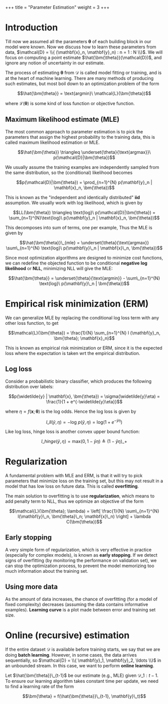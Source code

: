 +++
title = "Parameter Estimation"
weight = 3
+++

# Introduction

Till now we assumed all the parameters $\bm{\theta}$ of each building block in our model were known. Now we discuss how to learn these parameters from data, $\mathcal{D} = \\{ (\mathbf{x}_n, \mathbf{y}_n) : n = 1 : N \\}$. We will focus on computing a point estimate $\hat{\bm{\theta}}(\mathcal{D})$, and ignore any notion of uncertainty in our estimate.

The process of estimating $\bm{\theta}$ from $\mathcal{D}$ is called model fitting or training, and is at the heart of machine learning. There are many methods of producing such estimates, but most boil down to an optimization problem of the form

$$\hat{\bm{\theta}} = \text{argmin}\ \mathcal{L}(\bm{\theta})$$

where $\mathcal{L}(\bm{\theta})$ is some kind of loss function or objective function.

## Maximum likelihood estimate (MLE)

The most common approach to parameter estimation is to pick the parameters that assign the highest probability to the training data, this is called maximum likelihood estimation or MLE.

$$\hat{\bm{\theta}} \triangleq \underset{\theta}{\text{argmax}}\ p(\mathcal{D}|\bm{\theta})$$

We usually assume the training examples are independently sampled from the same distribution, so the (conditional) likelihood becomes

$$p(\mathcal{D}|\bm{\theta}) = \prod_{n=1}^{N} p(\mathbf{y}_n | \mathbf{x}_n, \bm{\theta})$$

This is known as the "independent and identically distributed" __iid__ assumption. We usually work with log likelihood, which is given by

$$LL(\bm{\theta}) \triangleq \text{log}\ p(\mathcal{D}|\bm{\theta}) = \sum_{n=1}^{N}\text{log}\ p(\mathbf{y}_n | \mathbf{x}_n, \bm{\theta})$$

This decomposes into sum of terms, one per example, Thus the MLE is given by

$$\hat{\bm{\theta}}\_{mle} = \underset{\theta}{\text{argmax}} \sum\_{n=1}^{N} \text{log}\ p(\mathbf{y}\_n | \mathbf{x}\_n, \bm{\theta})$$

Since most optimization algorithms are designed to minimize cost functions, we can redefine the objected function to be conditional __negative log likelihood__ or __NLL__, minimizing NLL will give the MLE:

$$\hat{\bm{\theta}} = \underset{\theta}{\text{argmin}} - \sum\_{n=1}^{N} \text{log}\ p(\mathbf{y}\_n | \bm{\theta})$$

# Empirical risk minimization (ERM)

We can generalize MLE by replacing the conditional log loss term with any other loss function, to get

$$\mathcal{L}(\bm{\theta}) = \frac{1}{N} \sum_{n=1}^{N} l (\mathbf{y}_n, \bm{\theta}; \mathbf{x}_n)$$

This is known as empirical risk minimization or ERM, since it is the expected loss where the expectation is taken wrt the empirical distribution.

## Log loss

Consider a probabilistic binary classifier, which produces the following distribution over labels:

$$p(\widetilde{y} | \mathbf{x}, \bm{\theta}) = \sigma(\widetilde{y}\eta) = \frac{1}{1 + e^{-\widetilde{y}\eta}}$$

where $\eta = f(\mathbf{x}; \bm{\theta})$ is the log odds. Hence the log loss is given by

$$l\_{ll}(\widetilde{y}, \eta) = - \text{log}\ p(\widetilde{y}, \eta) = \text{log}(1 + e^{-\widetilde{y}\eta})$$

Like log loss, hinge loss is another convex upper bound function:

$$l\_{hinge}(\widetilde{y}, \eta) = \text{max}(0, 1 - \widetilde{y}\eta) \triangleq (1 - \widetilde{y}\eta)\_{+}$$

# Regularization

A fundamental problem with MLE and ERM, is that it will try to pick parameters that minimize loss on the training set, but this may not result in a model that has low loss on future data. This is called __overfitting__.

The main solution to overfitting is to use __regularization__, which means to add penalty term to NLL, thus we optimize an objective of the form

$$\mathcal{L}(\bm{\theta}; \lambda) = \left[ \frac{1}{N} \sum\_{n=1}^{N} l(\mathbf{y}\_n, \bm{\theta}\_n; \mathbf{x}\_n) \right] + \lambda C(\bm{\theta})$$

## Early stopping

A very simple form of regularization, which is very effective in practice (especially for complex models), is known as __early stopping__. If we detect signs of overfitting (by monitoring the performance on validation set), we can stop the optimization process, to prevent the model memorizing too much information about the training set.

## Using more data

As the amount of data increases, the chance of overfitting (for a model of fixed complexity) decreases (assuming the data contains informative examples). __Learning curve__ is a plot made between error and training set size.

# Online (recursive) estimation

If the entire dataset $\mathcal{D}$ is available before training starts, we say that we are doing __batch learning__. However, in some cases, the data arrives sequentially, so $\mathcal{D} = \\{ \mathbf{y}_1, \mathbf{y}_2, \ldots \\}$ in an unbounded stream. In this case, we want to perform __online learning__.

Let $\hat{\bm{\theta}}\_{t-1}$ be our estimate (e.g., MLE) given $\mathcal{D}\_{1:t-1}$. To ensure our learning algorithm takes constant time per update, we need to find a learning rate of the form

$$\bm{\theta} = f(\hat{\bm{\theta}}\_{t-1}, \mathbf{y}\_t)$$
